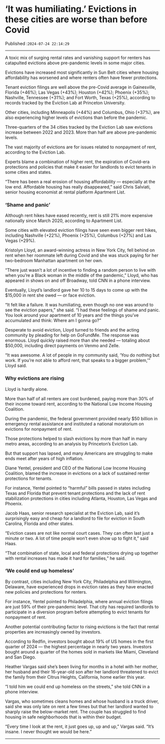 # ‘It was humiliating.’ Evictions in these cities are worse than before Covid

Published :`2024-07-24 22:14:29`

---

A toxic mix of surging rental rates and vanishing support for renters has catapulted evictions above pre-pandemic levels in some major cities.

Evictions have increased most significantly in Sun Belt cities where housing affordability has worsened and where renters often have fewer protections.

Tenant eviction filings are well above the pre-Covid average in Gainesville, Florida (+46%); Las Vegas (+43%); Houston (+42%); Phoenix (+35%); Nashville, Tennessee (+31%); and Fort Worth, Texas (+25%), according to records tracked by the Eviction Lab at Princeton University.

Other cities, including Minneapolis (+44%) and Columbus, Ohio (+37%), are also experiencing higher levels of evictions than before the pandemic.

Three-quarters of the 34 cities tracked by the Eviction Lab saw evictions increase between 2022 and 2023. More than half are above pre-pandemic levels.

The vast majority of evictions are for issues related to nonpayment of rent, according to the Eviction Lab.

Experts blame a combination of higher rent, the expiration of Covid-era protections and policies that make it easier for landlords to evict tenants in some cities and states.

“There has been a real erosion of housing affordability — especially at the low end. Affordable housing has really disappeared,” said Chris Salviati, senior housing economist at rental platform Apartment List.

### ‘Shame and panic’

Although rent hikes have eased recently, rent is still 21% more expensive nationally since March 2020, according to Apartment List.

Some cities with elevated eviction filings have seen even bigger rent hikes, including Nashville (+22%), Phoenix (+25%), Columbus (+27%) and Las Vegas (+29%).

Kristolyn Lloyd, an award-winning actress in New York City, fell behind on rent when her roommate left during Covid and she was stuck paying for her two-bedroom Manhattan apartment on her own.

“There just wasn’t a lot of incentive to finding a random person to live with when you’re a Black woman in the middle of the pandemic,” Lloyd, who has appeared in shows on and off Broadway, told CNN in a phone interview.

Eventually, Lloyd’s landlord gave her 10 to 15 days to come up with the $15,000 in rent she owed — or face eviction.

“It felt like a failure. It was humiliating, even though no one was around to see the eviction papers,” she said. “I had these feelings of shame and panic. You look around your apartment of 10 years and the things you’ve accumulated and think: Where am I gonna go?”

Desperate to avoid eviction, Lloyd turned to friends and the acting community by pleading for help on GoFundMe. The response was enormous. Lloyd quickly raised more than she needed — totaling about $50,000, including direct payments on Venmo and Zelle.

“It was awesome. A lot of people in my community said, ‘You do nothing but work. If you’re not able to afford rent, that speaks to a bigger problem,’” Lloyd said.

### Why evictions are rising

Lloyd is hardly alone.

More than half of all renters are cost burdened, paying more than 30% of their income toward rent, according to the National Low Income Housing Coalition.

During the pandemic, the federal government provided nearly $50 billion in emergency rental assistance and instituted a national moratorium on evictions for nonpayment of rent.

Those protections helped to slash evictions by more than half in many metro areas, according to an analysis by Princeton’s Eviction Lab.

But that support has lapsed, and many Americans are struggling to make ends meet after years of high inflation.

Diane Yentel, president and CEO of the National Low Income Housing Coalition, blamed the increase in evictions on a lack of sustained renter protections for tenants.

For instance, Yentel pointed to “harmful” bills passed in states including Texas and Florida that prevent tenant protections and the lack of rent stabilization protections in cities including Atlanta, Houston, Las Vegas and Phoenix.

Jacob Haas, senior research specialist at the Eviction Lab, said it’s surprisingly easy and cheap for a landlord to file for eviction in South Carolina, Florida and other states.

“Eviction cases are not like normal court cases. They can often last just a minute or two. A lot of time people won’t even show up to fight it,” said Haas.

“That combination of state, local and federal protections drying up together with rental increases has made it hard for families,” he said.

### ‘We could end up homeless’

By contrast, cities including New York City, Philadelphia and Wilmington, Delaware, have experienced drops in eviction rates as they have enacted new policies and protections for renters.

For instance, Yentel pointed to Philadelphia, where annual eviction filings are just 59% of their pre-pandemic level. That city has required landlords to participate in a diversion program before attempting to evict tenants for nonpayment of rent.

Another potential contributing factor to rising evictions is the fact that rental properties are increasingly owned by investors.

According to Redfin, investors bought about 19% of US homes in the first quarter of 2024 — the highest percentage in nearly two years. Investors bought around a quarter of the homes sold in markets like Miami, Cleveland and San Diego.

Heather Vargas said she’s been living for months in a hotel with her mother, her husband and their 16-year-old son after her landlord threatened to evict the family from their Citrus Heights, California, home earlier this year.

“I told him we could end up homeless on the streets,” she told CNN in a phone interview.

Vargas, who sometimes cleans homes and whose husband is a truck driver, said she was only late on rent a few times but that her landlord wanted to sharply raise the below-market rent. The couple has struggled to find housing in safe neighborhoods that is within their budget.

“Every time I look at the rent, it just goes up, up and up,” Vargas said. “It’s insane. I never thought we would be here.”

---

